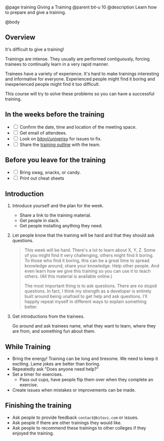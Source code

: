 @page training Giving a Training
@parent bit-u 10
@description Learn how to prepare and give a training.

@body


## Overview

It's difficult to give a training!

Trainings are intense. They usually
are performed contiguously, forcing trainees to continually learn
in a very rapid manner.

Trainees have a variety of experience.  It's hard to make trainings
interesting and informative for everyone.  Experienced people might
find it boring and inexperienced people might find it too difficult.

This course will try to solve these problems so you can
have a successful training.

## In the weeks before the training

- <input type="checkbox"/> Confirm the date, time and location of the meeting space.
- <input type="checkbox"/> Get email of attendees.
- <input type="checkbox"/> Look on [bitovi/univerisy](https://github.com/bitovi/training/issues) for issues to fix.
- <input type="checkbox"/> Share the [training outline](https://docs.google.com/document/d/1ehhhfqWTKJBsrvvnZXCd8BxH56gbdjFKd36-U8fLdlo/edit#) with the team.

## Before you leave for the training


- <input type="checkbox"/> Bring swag, snacks, or candy.
- <input type="checkbox"/> Print out cheat sheets

## Introduction

1. Introduce yourself and the plan for the week.

   - Share a link to the training material.
   - Get people in slack.
   - Get people installing anything they need.

2. Let people know that the training will be hard
   and that they should ask questions.

   > This week will be hard. There's a lot to learn about X, Y, Z.
   > Some of you might find it very challenging, others might find it boring.
   > To those who find it boring, this can be a great time to spread knowledge
   > around, share your knowledge.  Help other people.  And even
   > learn how we give this training so you can use it to teach others.
   > (All this material is available online.)
   >
   > The most important thing is to ask questions. There are
   > no stupid questions.  In fact, I think my strength as a developer
   > is entirely built around being unafraid to get help and ask questions.
   > I'll happily repeat myself in different ways to explain something better.

3. Get introductions from the trainees.

   Go around and ask trainees name, what they want to learn,
   where they are from, and something fun about them.



## While Training

- Bring the energy! Training can be long and tiresome. We need to keep it
  exciting.  Lame jokes are better than boring.
- Repeatedly ask "Does anyone need help?"
- Set a timer for exercises.
  - Pass out cups, have people flip them over when they complete an
    exercise.
- Create issues when mistakes or improvements can be made.


## Finishing the training

- Ask people to provide feedback `contact@bitovi.com` or issues.
- Ask people if there are other trainings they would like.
- Ask people to recommend these trainings to other colleges if they
  enjoyed the training. 
